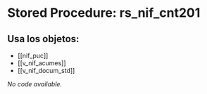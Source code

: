 # Stored Procedure: rs_nif_cnt201

## Usa los objetos:
- [[nif_puc]]
- [[v_nif_acumes]]
- [[v_nif_docum_std]]

*No code available.*
